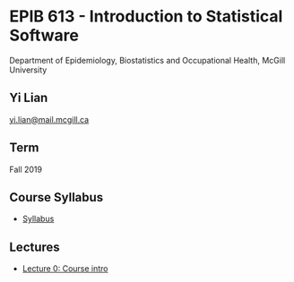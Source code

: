 # EPIB 613 - Introduction to Statistical Software
Department of Epidemiology, Biostatistics and Occupational Health, McGill University
## Yi Lian
yi.lian@mail.mcgill.ca
## Term
Fall 2019
## Course Syllabus
- [Syllabus](EPIB613_Syllabus_2019.pdf)
## Lectures
- [Lecture 0: Course intro](Lecture0_Intro.pdf)
